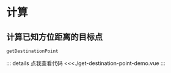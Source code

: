 # 计算

<script lang="ts" setup>
import GetDestinationPointDemo from './get-destination-point-demo.vue';
</script>

## 计算已知方位距离的目标点

`getDestinationPoint`

<ClientOnly>
<GetDestinationPointDemo />
</ClientOnly>

::: details 点我查看代码
<<<./get-destination-point-demo.vue
:::
